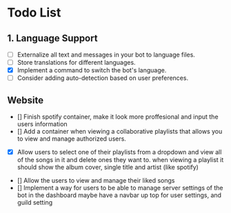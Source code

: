 # Todo List

## 1. Language Support
- [ ] Externalize all text and messages in your bot to language files.
- [ ] Store translations for different languages.
- [x] Implement a command to switch the bot's language.
- [ ] Consider adding auto-detection based on user preferences.

## Website
- [] Finish spotify container, make it look more proffesional and input the users information
- [] Add a container when viewing a collaborative playlists that allows you to view and manage authorized users.
- [x] Allow users to select one of their playlists from a dropdown and view all of the songs in it and delete ones they want to.
     when viewing a playlist it should show the album cover, single title and artist (like spotify)
- [] Allow the users to view and manage their liked songs
- [] Implement a way for users to be able to manage server settings of the bot in the dashboard
     maybe have a navbar up top for user settings, and guild setting